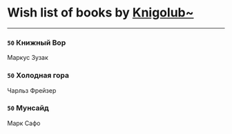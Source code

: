 # Wish list of books by [Knigolub~](https://plus.google.com/u/0/111878597279669641685/)
---

### `50` Книжный Вор
Маркус Зузак

### `50` Холодная гора
Чарльз Фрейзер

### `50` Мунсайд
Марк Сафо

